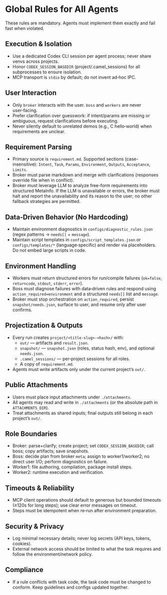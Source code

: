 # Global Rules for All Agents

These rules are mandatory. Agents must implement them exactly and fail fast when violated.

## Execution & Isolation
- Use a dedicated Codex CLI session per agent process; never share venvs across projects.
- Honor `CODEX_SESSION_BASEDIR` (project/.camel_sessions) for all subprocesses to ensure isolation.
- MCP transport is `stdio` by default; do not invent ad‑hoc IPC.

## User Interaction
- Only `broker` interacts with the user. `boss` and `workers` are never user‑facing.
- Prefer clarification over guesswork: if intent/params are missing or ambiguous, request clarifications before executing.
- Never silently default to unrelated demos (e.g., C hello‑world) when requirements are unclear.

## Requirement Parsing
- Primary source is `requirement.md`. Supported sections (case-insensitive): `Intent`, `Task`, `Params`, `Environment`, `Outputs`, `Acceptance`, `Limits`.
- Broker must parse markdown and merge with clarifications (responses override file when in conflict).
- Broker must leverage LLM to analyze free-form requirements into structured MetaInfo. If the LLM is unavailable or errors, the broker must halt and report the unavailability and its reason to the user; no other fallback strategies are permitted.

## Data‑Driven Behavior (No Hardcoding)
- Maintain environment diagnostics in `configs/diagnostic_rules.json` (regex patterns → `needs[]` + `message`).
- Maintain script templates in `configs/script_templates.json` or `configs/templates/*` (language‑specific) and render via placeholders. Do not embed large scripts in code.

## Environment Handling
- Workers must return structured errors for run/compile failures (`ok=false`, `returncode`, `stdout`, `stderr`, `error`).
- Boss must diagnose failures with data‑driven rules and respond using `action_required=environment` and a structured `needs[]` list and `message`.
- Broker must stop orchestration on `action_required`, persist `snapshot/needs.json`, surface to user, and resume only after user confirms.

## Projectization & Outputs
- Every run creates `project/<title-slug>-<hash>/` with:
  - `out/` — artifacts and `result.json`.
  - `snapshot/` — `snapshot.json` (roles, status hash, env), and optional `needs.json`.
  - `.camel_sessions/` — per‑project sessions for all roles.
  - A copy of `requirement.md`.
- Agents must write artifacts only under the current project’s `out/`.

## Public Attachments
- Users must place input attachments under `./attachments`.
- All agents may read and write in `./attachments` (or the absolute path in `ATTACHMENTS_DIR`).
- Treat attachments as shared inputs; final outputs still belong in each project’s `out/`.

## Role Boundaries
- Broker: parse+clarify; create project; set `CODEX_SESSION_BASEDIR`; call boss; copy artifacts; save snapshots.
- Boss: decide plan from broker `meta`; assign to worker1/worker2; no direct user I/O; perform diagnostics on failure.
- Worker1: file authoring, compilation, package install steps.
- Worker2: runtime execution and verification.

## Timeouts & Reliability
- MCP client operations should default to generous but bounded timeouts (≥120s for long steps); use clear error messages on timeout.
- Steps must be idempotent when re‑run after environment preparation.

## Security & Privacy
- Log minimal necessary details; never log secrets (API keys, tokens, cookies).
- External network access should be limited to what the task requires and follow the environment/network policy.

## Compliance
- If a rule conflicts with task code, the task code must be changed to conform. Keep guidelines and configs updated together.
